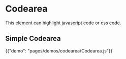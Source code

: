 

# Codearea
This element can highlight javascript code or css code.
## Simple Codearea

{{"demo": "pages/demos/codearea/Codearea.js"}}
